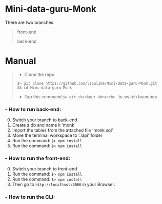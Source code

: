 # Mini-data-guru-Monk

There are two branches:
> front-end 
> 
> back-end 

# Manual 

> - Clone the repo: 
>
> ```$> git clone https://github.com/lsoulima/Mini-data-guru-Monk.git && cd Mini-data-guru-Monk```
>
> - Tap this command ```$> git checkout <branch> ``` to switch branches
    

### -  How to run back-end:

  0. Switch your branch to back-end
  1. Create a db and name it 'monk'
  2. Import the tables from the attached file 'monk.sql'
  3. Move the terminal workspace to './api' folder
  4. Run the command:
   ```$> npm install```
  5. Run the command:
  ```$> npm install```

### - How to run the front-end:

  0. Switch your branch to front-end
  1. Run the command:
   ```$> npm install```
  2. Run the command:
  ```$> npm install```
  3. Then go to `http://localhost:3000` in your Browser. 


### - How to run the CLI:


